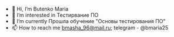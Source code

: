 - 👋 Hi, I’m Butenko Maria
- 👀 I’m interested in Тестирвание ПО
- 🌱 I’m currently Прошла обучение "Основы тестирования ПО" 
- 📫 How to reach me bmasha_96@mail.ru; telegram - @bmaria25



<!---
ButenkoMaria/ButenkoMaria is a ✨ special ✨ repository because its `README.md` (this file) appears on your GitHub profile.
You can click the Preview link to take a look at your changes.
--->
